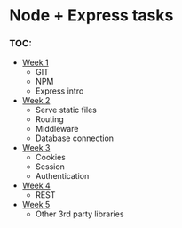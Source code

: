# Node + Express tasks

### TOC:
* [Week 1](week1.md)
   * GIT
   * NPM
   * Express intro
* [Week 2](week2.md)
   * Serve static files
   * Routing
   * Middleware
   * Database connection
* [Week 3](week3.md)
   * Cookies
   * Session
   * Authentication
* [Week 4](week4.md)
   * REST
* [Week 5](week5.md)
   * Other 3rd party libraries
